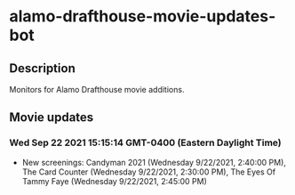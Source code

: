 # alamo-drafthouse-movie-updates-bot

## Description

Monitors for Alamo Drafthouse movie additions.

## Movie updates
### Wed Sep 22 2021 15:15:14 GMT-0400 (Eastern Daylight Time)
* New screenings: Candyman 2021 (Wednesday 9/22/2021, 2:40:00 PM), The Card Counter (Wednesday 9/22/2021, 2:30:00 PM), The Eyes Of Tammy Faye (Wednesday 9/22/2021, 2:45:00 PM)

